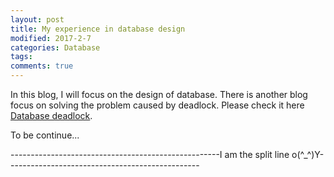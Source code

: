 ```yaml
---
layout: post
title: My experience in database design
modified: 2017-2-7
categories: Database
tags: 
comments: true
---
```



In this blog, I will focus on the design of database. There is another blog focus on solving the problem caused by deadlock. Please check it here <a href="http://dotnetbuilder.co.nz/database/2017/01/31/database-deadlock.html">Database deadlock</a>.

To be continue...



----------------------------------------------------I am the split line o(^_^)Y------------------------------------------------





